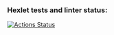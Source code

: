 ### Hexlet tests and linter status:
[![Actions Status](https://github.com/energizerz/data-analytics-project-92/actions/workflows/hexlet-check.yml/badge.svg)](https://github.com/energizerz/data-analytics-project-92/actions)